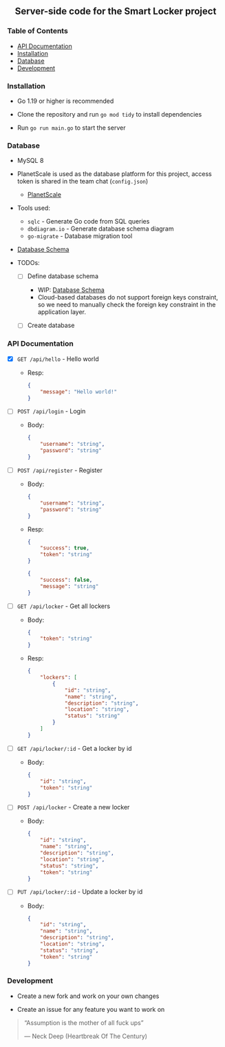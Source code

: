 <h2 align="center"> Server-side code for the Smart Locker project </h2>

<h3 align="left"> Table of Contents </h3>

-   [API Documentation](#api-documentation)
-   [Installation](#installation)
-   [Database](#database)
-   [Development](#development)

### Installation
-   Go 1.19 or higher is recommended

-   Clone the repository and run `go mod tidy` to install dependencies

-   Run `go run main.go` to start the server


### Database
-   MySQL 8

-   PlanetScale is used as the database platform for this project, access token is shared in the team chat (`config.json`)

    -   [PlanetScale](https://planetscale.com/)

-   Tools used:
    -   `sqlc` - Generate Go code from SQL queries
    -   `dbdiagram.io` - Generate database schema diagram
    -   `go-migrate` - Database migration tool

-   [Database Schema](https://dbdiagram.io/d/635783f4fa2755667d6744c7)

- TODOs:

    -   [ ] Define database schema
        -   WIP: [Database Schema](https://dbdiagram.io/d/635783f4fa2755667d6744c7)
        -   Cloud-based databases do not support foreign keys constraint, so we need to manually check the foreign key constraint in the application layer.

    -   [ ] Create database

### API Documentation

-   [x] `GET /api/hello` - Hello world
    - Resp:
        ```json
        {
            "message": "Hello world!"
        }
        ```
-   [ ] `POST /api/login` - Login
    - Body:
        ```json
        {
            "username": "string",
            "password": "string"
        }
        ```
-   [ ] `POST /api/register` - Register
    - Body:
        ```json
        {
            "username": "string",
            "password": "string"
        }
        ```
    - Resp:
        ```json
        {   
            "success": true,
            "token": "string"
        }
        ```
        ```json
        {   
            "success": false,
            "message": "string"
        }
        ```
    
-   [ ] `GET /api/locker` - Get all lockers
    - Body:
        ```json
        {
            "token": "string"
        }
        ```
    - Resp:
        ```json
        {
            "lockers": [
                {
                    "id": "string",
                    "name": "string",
                    "description": "string",
                    "location": "string",
                    "status": "string"
                }
            ]
        }
        ```
-   [ ] `GET /api/locker/:id` - Get a locker by id
    - Body:
        ```json
        {
            "id": "string",
            "token": "string"
        }
        ```
-   [ ] `POST /api/locker` - Create a new locker
    - Body:
        ```json
        {
            "id": "string",
            "name": "string",
            "description": "string",
            "location": "string",
            "status": "string",
            "token": "string"
        }
        ```
-   [ ] `PUT /api/locker/:id` - Update a locker by id
    - Body:
        ```json
        {
            "id": "string",
            "name": "string",
            "description": "string",
            "location": "string",
            "status": "string",
            "token": "string"
        }
        ```

### Development
-   Create a new fork and work on your own changes

-   Create an issue for any feature you want to work on


<blockquote>
    <p>“Assumption is the mother of all fuck ups”</p>
    <p>— Neck Deep (Heartbreak Of The Century)</p>
</blockquote>